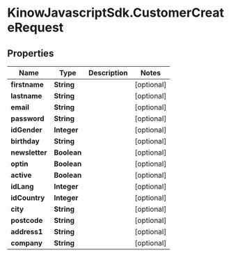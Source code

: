 # KinowJavascriptSdk.CustomerCreateRequest

## Properties
Name | Type | Description | Notes
------------ | ------------- | ------------- | -------------
**firstname** | **String** |  | [optional] 
**lastname** | **String** |  | [optional] 
**email** | **String** |  | [optional] 
**password** | **String** |  | [optional] 
**idGender** | **Integer** |  | [optional] 
**birthday** | **String** |  | [optional] 
**newsletter** | **Boolean** |  | [optional] 
**optin** | **Boolean** |  | [optional] 
**active** | **Boolean** |  | [optional] 
**idLang** | **Integer** |  | [optional] 
**idCountry** | **Integer** |  | [optional] 
**city** | **String** |  | [optional] 
**postcode** | **String** |  | [optional] 
**address1** | **String** |  | [optional] 
**company** | **String** |  | [optional] 


